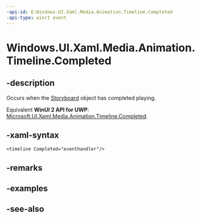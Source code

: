 ```yaml
---
-api-id: E:Windows.UI.Xaml.Media.Animation.Timeline.Completed
-api-type: winrt event
---
```


<!-- Event syntax
public event Windows.Foundation.EventHandler Completed<object>
-->

# Windows.UI.Xaml.Media.Animation.Timeline.Completed

## -description
Occurs when the [Storyboard](storyboard.md) object has completed playing.

Equivalent **WinUI 2 API for UWP**: [Microsoft.UI.Xaml.Media.Animation.Timeline.Completed](/windows/winui/api/microsoft.ui.xaml.media.animation.timeline.completed).

## -xaml-syntax
```xaml
<timeline Completed="eventhandler"/>
```


## -remarks

## -examples

## -see-also
